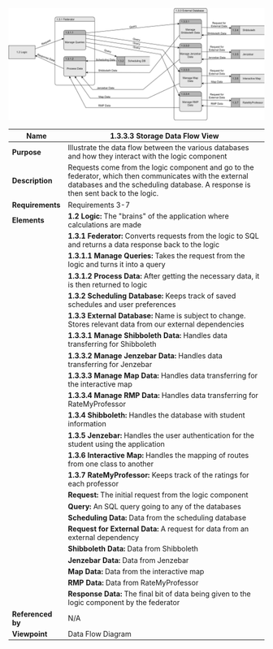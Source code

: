 ![Storage Data Flow](TeamOneFiles/storage_DFD.drawio.svg)

| **Name**          | **1.3.3.3 Storage Data Flow View**                                                                                                                                                           |
|-------------------|----------------------------------------------------------------------------------------------------------------------------------------------------------------------------------------------|
| **Purpose**       | Illustrate the data flow between the various databases and how they interact with the logic component                                                                                        |
| **Description**   | Requests come from the logic component and go to the federator, which then communicates with the external databases and the scheduling database.  A response is then sent back to the logic. |
| **Requirements**  | Requirements 3-7                                                                                                                                                                             |
| **Elements**      | **1.2 Logic:** The "brains" of the application where calculations are made                                                                                                                   |
|                   | **1.3.1 Federator:** Converts requests from the logic to SQL and returns a data response back to the logic                                                                                   |
|                   | **1.3.1.1 Manage Queries:** Takes the request from the logic and turns it into a query                                                                                                       |
|                   | **1.3.1.2 Process Data:** After getting the necessary data, it is then returned to logic                                                                                                     |
|                   | **1.3.2 Scheduling Database:** Keeps track of saved schedules and user preferences                                                                                                           |
|                   | **1.3.3 External Database:** Name is subject to change. Stores relevant data from our external dependencies                                                                                  |
|                   | **1.3.3.1 Manage Shibboleth Data:** Handles data transferring for Shibboleth                                                                                                                 |
|                   | **1.3.3.2 Manage Jenzebar Data:** Handles data transferring for Jenzebar                                                                                                                     |
|                   | **1.3.3.3 Manage Map Data:** Handles data transferring for the interactive map                                                                                                               |
|                   | **1.3.3.4 Manage RMP Data:** Handles data transferring for RateMyProfessor                                                                                                                   |
|                   | **1.3.4 Shibboleth:** Handles the database with student information                                                                                                                          |
|                   | **1.3.5 Jenzebar:** Handles the user authentication for the student using the application                                                                                                    |
|                   | **1.3.6 Interactive Map:** Handles the mapping of routes from one class to another                                                                                                           |
|                   | **1.3.7 RateMyProfessor:** Keeps track of the ratings for each professor                                                                                                                     |
|                   | **Request:** The initial request from the logic component                                                                                                                                    |
|                   | **Query:** An SQL query going to any of the databases                                                                                                                                        |
|                   | **Scheduling Data:** Data from the scheduling database                                                                                                                                       |
|                   | **Request for External Data:** A request for data from an external dependency                                                                                                                |
|                   | **Shibboleth Data:** Data from Shibboleth                                                                                                                                                    |
|                   | **Jenzebar Data:**  Data from Jenzebar                                                                                                                                                       |
|                   | **Map Data:** Data from the interactive map                                                                                                                                                  |
|                   | **RMP Data:** Data from RateMyProfessor                                                                                                                                                      |
|                   | **Response Data:** The final bit of data being given to the logic component by the federator                                                                                                 |
| **Referenced by** | N/A                                                                                                                                                                                          |
| **Viewpoint**     | Data Flow Diagram                                                                                                                                                                            |